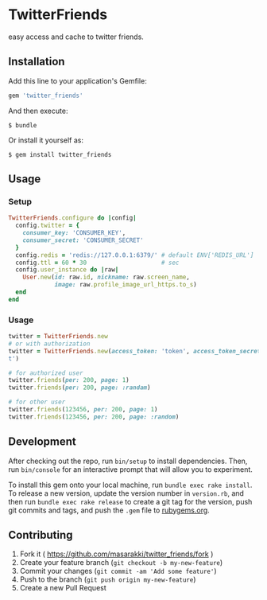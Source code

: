 # TwitterFriends

easy access and cache to twitter friends.

## Installation

Add this line to your application's Gemfile:

```ruby
gem 'twitter_friends'
```

And then execute:

    $ bundle

Or install it yourself as:

    $ gem install twitter_friends

## Usage

### Setup

```ruby
TwitterFriends.configure do |config|
  config.twitter = {
    consumer_key: 'CONSUMER_KEY',
    consumer_secret: 'CONSUMER_SECRET'
  }
  config.redis = 'redis://127.0.0.1:6379/' # default ENV['REDIS_URL']
  config.ttl = 60 * 30                     # sec
  config.user_instance do |raw|
    User.new(id: raw.id, nickname: raw.screen_name,
             image: raw.profile_image_url_https.to_s)
  end
end
```

### Usage

```ruby
twitter = TwitterFriends.new
# or with authorization
twitter = TwitterFriends.new(access_token: 'token', access_token_secret: 'secre
t')

# for authorized user
twitter.friends(per: 200, page: 1)
twitter.friends(per: 200, page: :randam)

# for other user
twitter.friends(123456, per: 200, page: 1)
twitter.friends(123456, per: 200, page: :random)
```

## Development

After checking out the repo, run `bin/setup` to install dependencies. Then, run `bin/console` for an interactive prompt that will allow you to experiment.

To install this gem onto your local machine, run `bundle exec rake install`. To release a new version, update the version number in `version.rb`, and then run `bundle exec rake release` to create a git tag for the version, push git commits and tags, and push the `.gem` file to [rubygems.org](https://rubygems.org).

## Contributing

1. Fork it ( https://github.com/masarakki/twitter_friends/fork )
2. Create your feature branch (`git checkout -b my-new-feature`)
3. Commit your changes (`git commit -am 'Add some feature'`)
4. Push to the branch (`git push origin my-new-feature`)
5. Create a new Pull Request
